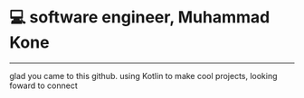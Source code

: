 # 💻 software engineer, Muhammad Kone
---
glad you came to this github. using Kotlin to make cool projects, looking foward to connect 
